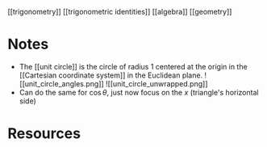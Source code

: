 [[trigonometry]]
[[trigonometric identities]]
[[algebra]]
[[geometry]]

# Notes
- The [[unit circle]] is the circle of radius 1 centered at the origin in the [[Cartesian coordinate system]] in the Euclidean plane.
![[unit_circle_angles.png]]
![[unit_circle_unwrapped.png]]
- Can do the same for $\cos \theta$, just now focus on the $x$ (triangle's horizontal side)

# Resources